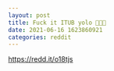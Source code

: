 ```yaml
--- 
layout: post 
title: Fuck it ITUB yolo 🚀🚀🚀 
date: 2021-06-16 1623860921 
categories: reddit 
--- 
```

https://redd.it/o18tjs
